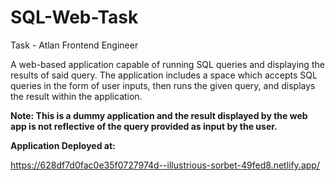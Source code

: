 # SQL-Web-Task

Task - Atlan Frontend Engineer

A web-based application capable of running SQL queries and displaying the results of said query. 
The application includes a space which accepts SQL queries in the form of user inputs, then runs the given query, 
and displays the result within the application.

**Note: This is a dummy application and the result displayed by the web app is not reflective of the query provided as input by the user.**


**Application Deployed at:**

https://628df7d0fac0e35f0727974d--illustrious-sorbet-49fed8.netlify.app/
